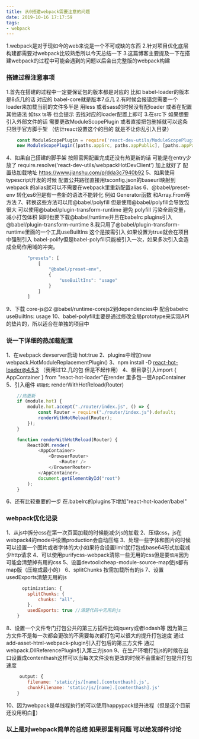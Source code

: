 ```yaml
---
title: 从0搭建webpack需要注意的问题
date: 2019-10-16 17:17:59
tags:
- webpack
---
```


1.webpack是对于现如今的web来说是一个不可或缺的东西 
2.针对项目优化底层构建都需要对webpack比较熟悉所以今天总结一下 
3.这篇博客主要提及一下在搭建webpack的过程中可能会遇到的问题以后会出完整版的webpack构建

<!-- more -->
### 搭建过程注意事项
 1.首先在搭建的过程中一定要保证包的版本都是对应的 比如 babel-loader的版本是8点几的话 对应的 babel-core就是版本7点几
 2.有时候会报错您需要一个loader来加载当前的文件多半是 用less 或者sass的时候没有配loader 或者在配置其他语法 如tsx ts等 也会提示 去找对应的loader配置上即可
 3.在src下 如果想要引入外部文件的话 需要更改ModuleScopePlugin 或者直接把包删掉就可以这条只限于官方脚手架 （估计react设置这个的目的 就是不让你乱引入目录）

```` javascript
    const ModuleScopePlugin = require('react-dev-utils/ModuleScopePlugin');
    new ModuleScopePlugin([paths.appSrc, paths.appPublic], [paths.appPackageJson, paths.webConfig]),
````
 4、如果自己搭建的脚手架 按照官网配置完成还没有热更新的话 可能是在entry少放了 require.resolve('react-dev-utils/webpackHotDevClient') 加上就好了 配置热加载地址
  https://www.jianshu.com/p/dda3c7940b92 
 5、如果使用typescript开发的时候 配置公共路径直接用tsconfig.json的baseurl映射到webpack 的alias就可以不需要在webpack里重新配置alias
 6、@babel/preset-env 转化es6但是有一些新的语法不能转化 例如 Generator函数 和Array.From等方法 
 7、转换这些方法可以用@babel/polyfill 但是使用@babel/polyfill会导致包很大 可以使用@babel/plugin-transform-runtime 避免 polyfill 污染全局变量，减小打包体积 同时也要下载@babel/runtime并且在babelrc plugins引入 @babel/plugin-transform-runtime
 8.我只用了@babel/plugin-transform-runtime里面的一个工具useBuiltIns 这个是按需引入 如果设置为true就会在项目中强制引入 babel-polify但是babel-polyfill只能被引入一次，如果多次引入会造成全局作用域的冲突。
```` javascript
        "presets": [
            [
                "@babel/preset-env",
                {
                    "useBuiltIns": "usage"
                }
            ]
        ]
````
 9、下载 core-js@2 @babel/runtime-corejs2到dependencies中 配合babelrc useBuiltIns: usage
 10、babel-polyfill主要是通过修改全局prototype来实现API的垫片的，所以适合在单独的项目中


### 说一下详细的热加载配置
 1、在webpack devserver启动 hot:true 
 2、plugins中增加new webpack.HotModuleReplacementPlugin()
 3、npm install -D react-hot-loader@4.5.3 （我用过12.几的包 但是不起作用）
 4、根目录引入import { AppContainer } from "react-hot-loader"在render 里多包一层AppContainer
 5、引入组件 `初始化` renderWithHotReload(Router)
```` javascript
    //热更新
    if (module.hot) {
        module.hot.accept("./router/index.js", () => {
            const Router = require("./router/index.js").default;
            renderWithHotReload(Router);
        });
    }

    function renderWithHotReload(Router) {
        ReactDOM.render(
            <AppContainer>
                <BrowserRouter>
                    <Router />
                </BrowserRouter>
            </AppContainer>,
            document.getElementById("root")
        );
    }
````
6、还有比较重要的一步 在.babelrc的plugins下增加"react-hot-loader/babel"


### webpack优化记录
1、从js中拆分css在第一次页面加载的时候能减少js的加载
2、压缩css，js在webpack4的mode中设置production会自动压缩
3、处理一些字体和图片的时候可以设置一个图片或者字体的大小如果符合设置limit就打包成base64形式加载减少http请求
4、可以使用purifycss-webpack清除一些无用的css但是要`慎用`因为可能会清楚掉有用的css
5、设置devtool:cheap-module-source-map使js都有map版（压缩成最小的）
6、splitChunks 按需加载所有的js
7、设置usedExports清楚无用的js
```` javascript
      optimization: {
        splitChunks: {
            chunks: "all",
        },
        usedExports: true //清楚代码中无用的js 
    }
````
8、设置一个文件专门打包公共的第三方插件比如jquery或者lodash等 因为第三方文件不是每一次都会更改的不需要每次都打包可以很大的提升打包速度 通过add-asset-html-webpack-plugin引入打包后的第三方文件
通过 webpack.DllReferencePlugin引入第三方json
9、在生产环境打包js的时候在出口设置成contenthash这样可以当每次文件没有更改的时候不会重新打包提升打包速度
```` javascript
     output: {
        filename: 'static/js/[name].[contenthash].js',
        chunkFilename: 'static/js/[name].[contenthash].js'
    }
````
10、因为webpack是单线程执行的可以使用happypack提升进程（但是这个目前还没用明白🤔）

### 以上是对webpack简单的总结 如果那里有问题 可以给发邮件讨论